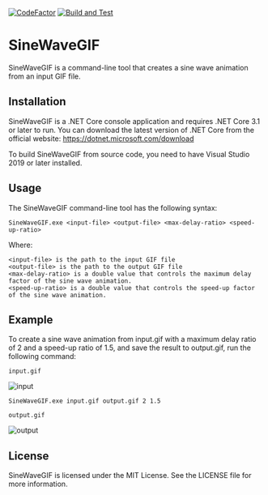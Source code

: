 [![CodeFactor](https://www.codefactor.io/repository/github/lomet/gifdelayeditor/badge)](https://www.codefactor.io/repository/github/lomet/gifdelayeditor)
[![Build and Test](https://github.com/Lomet/GifDelayEditor/actions/workflows/dotnet.yml/badge.svg)](https://github.com/Lomet/GifDelayEditor/actions/workflows/dotnet.yml)

# SineWaveGIF

SineWaveGIF is a command-line tool that creates a sine wave animation from an input GIF file.

## Installation
SineWaveGIF is a .NET Core console application and requires .NET Core 3.1 or later to run. You can download the latest version of .NET Core from the official website: https://dotnet.microsoft.com/download

To build SineWaveGIF from source code, you need to have Visual Studio 2019 or later installed.

## Usage
The SineWaveGIF command-line tool has the following syntax:

```
SineWaveGIF.exe <input-file> <output-file> <max-delay-ratio> <speed-up-ratio>
```

Where:
```
<input-file> is the path to the input GIF file
<output-file> is the path to the output GIF file
<max-delay-ratio> is a double value that controls the maximum delay factor of the sine wave animation.
<speed-up-ratio> is a double value that controls the speed-up factor of the sine wave animation.
```

## Example
To create a sine wave animation from input.gif with a maximum delay ratio of 2 and a speed-up ratio of 1.5, and save the result to output.gif, run the following command:

```
input.gif
```
![input](https://user-images.githubusercontent.com/48094744/224869873-0a12756a-6af4-407e-a030-95735fcd60a4.gif)

```
SineWaveGIF.exe input.gif output.gif 2 1.5
```

```
output.gif
```

![output](https://user-images.githubusercontent.com/48094744/224869863-fccd001d-639c-4297-8b82-d3ab439759f6.gif)
  
## License
SineWaveGIF is licensed under the MIT License. See the LICENSE file for more information.
